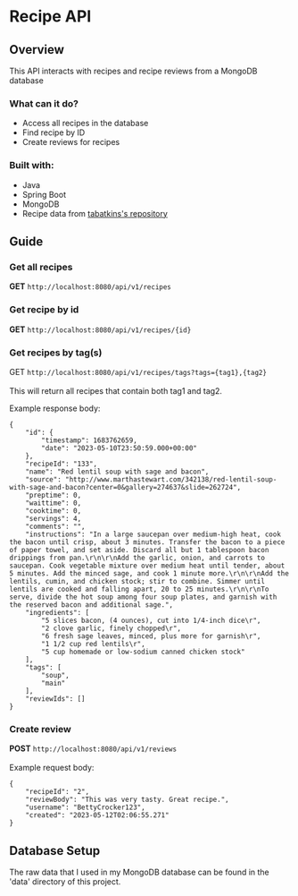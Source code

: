 # Recipe API
## Overview
This API interacts with recipes and recipe reviews from a MongoDB database

### What can it do?
<ul>
  <li>Access all recipes in the database</li>
  <li>Find recipe by ID</li>
  <li>Create reviews for recipes</li>
</ul>

### Built with:
- Java
- Spring Boot
- MongoDB
- Recipe data from [tabatkins's repository](https://github.com/tabatkins/recipe-db)

## Guide
### Get all recipes
**GET** `http://localhost:8080/api/v1/recipes`

### Get recipe by id
**GET** `http://localhost:8080/api/v1/recipes/{id}`

### Get recipes by tag(s)
GET `http://localhost:8080/api/v1/recipes/tags?tags={tag1},{tag2}`
<br><br>
This will return all recipes that contain both tag1 and tag2.

Example response body:
```
{
    "id": {
        "timestamp": 1683762659,
        "date": "2023-05-10T23:50:59.000+00:00"
    },
    "recipeId": "133",
    "name": "Red lentil soup with sage and bacon",
    "source": "http://www.marthastewart.com/342138/red-lentil-soup-with-sage-and-bacon?center=0&gallery=274637&slide=262724",
    "preptime": 0,
    "waittime": 0,
    "cooktime": 0,
    "servings": 4,
    "comments": "",
    "instructions": "In a large saucepan over medium-high heat, cook the bacon until crisp, about 3 minutes. Transfer the bacon to a piece of paper towel, and set aside. Discard all but 1 tablespoon bacon drippings from pan.\r\n\r\nAdd the garlic, onion, and carrots to saucepan. Cook vegetable mixture over medium heat until tender, about 5 minutes. Add the minced sage, and cook 1 minute more.\r\n\r\nAdd the lentils, cumin, and chicken stock; stir to combine. Simmer until lentils are cooked and falling apart, 20 to 25 minutes.\r\n\r\nTo serve, divide the hot soup among four soup plates, and garnish with the reserved bacon and additional sage.",
    "ingredients": [
        "5 slices bacon, (4 ounces), cut into 1/4-inch dice\r",
        "2 clove garlic, finely chopped\r",
        "6 fresh sage leaves, minced, plus more for garnish\r",
        "1 1/2 cup red lentils\r",
        "5 cup homemade or low-sodium canned chicken stock"
    ],
    "tags": [
        "soup",
        "main"
    ],
    "reviewIds": []
}
```

### Create review
**POST** `http://localhost:8080/api/v1/reviews`
<br><br>Example request body:
```
{
    "recipeId": "2",
    "reviewBody": "This was very tasty. Great recipe.",
    "username": "BettyCrocker123",
    "created": "2023-05-12T02:06:55.271"
}
```
## Database Setup
The raw data that I used in my MongoDB database can be found in the 'data' directory of this project.
